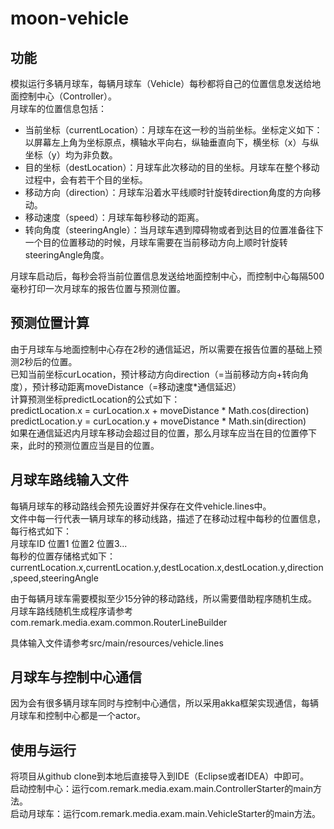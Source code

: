 # moon-vehicle
## 功能
模拟运行多辆月球车，每辆月球车（Vehicle）每秒都将自己的位置信息发送给地面控制中心（Controller）。  
月球车的位置信息包括：  
* 当前坐标（currentLocation）：月球车在这一秒的当前坐标。坐标定义如下：以屏幕左上角为坐标原点，横轴水平向右，纵轴垂直向下，横坐标（x）与纵坐标（y）均为非负数。
* 目的坐标（destLocation）：月球车此次移动的目的坐标。月球车在整个移动过程中，会有若干个目的坐标。
* 移动方向（direction）：月球车沿着水平线顺时针旋转direction角度的方向移动。
* 移动速度（speed）：月球车每秒移动的距离。
* 转向角度（steeringAngle）：当月球车遇到障碍物或者到达目的位置准备往下一个目的位置移动的时候，月球车需要在当前移动方向上顺时针旋转steeringAngle角度。

月球车启动后，每秒会将当前位置信息发送给地面控制中心，而控制中心每隔500毫秒打印一次月球车的报告位置与预测位置。
## 预测位置计算
由于月球车与地面控制中心存在2秒的通信延迟，所以需要在报告位置的基础上预测2秒后的位置。  
已知当前坐标curLocation，预计移动方向direction（=当前移动方向+转向角度），预计移动距离moveDistance（=移动速度*通信延迟）  
计算预测坐标predictLocation的公式如下：  
predictLocation.x = curLocation.x + moveDistance * Math.cos(direction)  
predictLocation.y = curLocation.y + moveDistance * Math.sin(direction)  
如果在通信延迟内月球车移动会超过目的位置，那么月球车应当在目的位置停下来，此时的预测位置应当是目的位置。
## 月球车路线输入文件
每辆月球车的移动路线会预先设置好并保存在文件vehicle.lines中。  
文件中每一行代表一辆月球车的移动线路，描述了在移动过程中每秒的位置信息，每行格式如下：  
月球车ID 位置1 位置2 位置3...  
每秒的位置存储格式如下：  
currentLocation.x,currentLocation.y,destLocation.x,destLocation.y,direction,speed,steeringAngle

由于每辆月球车需要模拟至少15分钟的移动路线，所以需要借助程序随机生成。  
月球车路线随机生成程序请参考com.remark.media.exam.common.RouterLineBuilder

具体输入文件请参考src/main/resources/vehicle.lines
## 月球车与控制中心通信
因为会有很多辆月球车同时与控制中心通信，所以采用akka框架实现通信，每辆月球车和控制中心都是一个actor。
## 使用与运行
将项目从github clone到本地后直接导入到IDE（Eclipse或者IDEA）中即可。  
启动控制中心：运行com.remark.media.exam.main.ControllerStarter的main方法。  
启动月球车：运行com.remark.media.exam.main.VehicleStarter的main方法。
